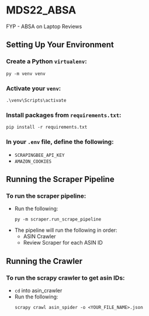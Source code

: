 # MDS22_ABSA

FYP - ABSA on Laptop Reviews

## Setting Up Your Environment

### Create a Python `virtualenv`:

```
py -m venv venv
```

### Activate your `venv`:

```
.\venv\Scripts\activate
```

### Install packages from `requirements.txt`:

```
pip install -r requirements.txt
```

### In your `.env` file, define the following:

- `SCRAPINGBEE_API_KEY`
- `AMAZON_COOKIES`

## Running the Scraper Pipeline

### To run the scraper pipeline:

- Run the following:
  ```
  py -m scraper.run_scrape_pipeline
  ```
- The pipeline will run the following in order:
  - ASIN Crawler
  - Review Scraper for each ASIN ID

## Running the Crawler

### To run the scrapy crawler to get asin IDs:

- `cd` into asin_crawler
- Run the following:
  ```
  scrapy crawl asin_spider -o <YOUR_FILE_NAME>.json
  ```
